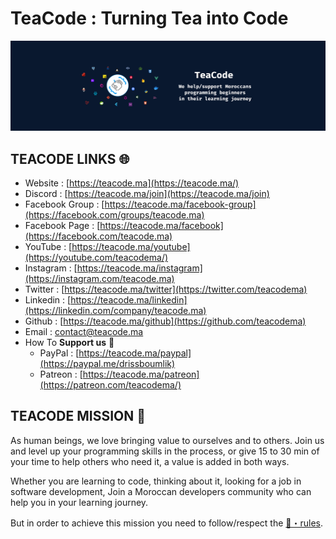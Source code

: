 # TeaCode : Turning Tea into Code

<img src="assets/simple-cover.png" alt="">

## **TEACODE LINKS** 🌐

- Website : [https://teacode.ma](https://teacode.ma/)
- Discord : [https://teacode.ma/join](https://teacode.ma/join)
- Facebook Group : [https://teacode.ma/facebook-group](https://facebook.com/groups/teacode.ma)
- Facebook Page : [https://teacode.ma/facebook](https://facebook.com/teacode.ma)
- YouTube : [https://teacode.ma/youtube](https://youtube.com/teacodema/)
- Instagram : [https://teacode.ma/instagram](https://instagram.com/teacode.ma)
- Twitter : [https://teacode.ma/twitter](https://twitter.com/teacodema)
- Linkedin : [https://teacode.ma/linkedin](https://linkedin.com/company/teacode.ma)
- Github : [https://teacode.ma/github](https://github.com/teacodema)
- Email : [contact@teacode.ma](mailto:contact@teacode.ma)
- How To **Support us** 💜
  - PayPal : [https://teacode.ma/paypal](https://paypal.me/drissboumlik)
  - Patreon : [https://teacode.ma/patreon](https://patreon.com/teacodema/)

## **TEACODE MISSION** 📜

As human beings, we love bringing value to ourselves and to others.
Join us and level up your programming skills in the process, or give 15 to 30 min of your time to help others who need it, a value is added in both ways.

Whether you are learning to code, thinking about it, looking for a job in software development, Join a Moroccan developers community who can help you in your learning journey.

But in order to achieve this mission you need to follow/respect the [📕・rules](https://teacode.ma/rules).
